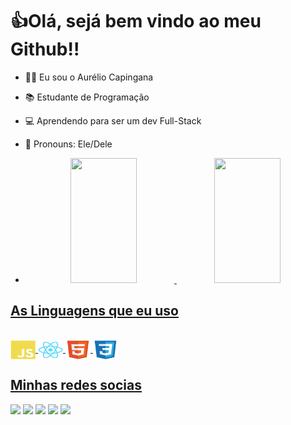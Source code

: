 <h1>👍Olá, sejá bem vindo ao meu Github!! </h1>

- 🙋🏾 Eu sou o Aurélio Capingana
- 📚 Estudante de Programação
- 💻 Aprendendo para ser um dev Full-Stack
- 🤪 Pronouns: Ele/Dele 


- <div align="center">
  <a href="https://github.com/aureliocapingana01">
  <img height="200em" width="47%" src="https://github-readme-stats.vercel.app/api?username=aureliocapingana01&show_icons=true&theme=dracula&include_all_commits=true&count_private=true"/>
  <img height="200em" width="47%" src="https://github-readme-stats.vercel.app/api/top-langs/?username=aureliocapingana01&layout=compact&langs_count=7&theme=dracula"/>
</div>
  
  <h2> As Linguagens que eu uso </h2>
  
  <div style="display: inline_block"><br>
  <img align="center" alt="aureliocapingana01-Js" height="30" width="40" src="https://raw.githubusercontent.com/devicons/devicon/master/icons/javascript/javascript-plain.svg">
  <img align="center" alt="aureliocapingana01-React" height="30" width="40" src="https://raw.githubusercontent.com/devicons/devicon/master/icons/react/react-original.svg">
  <img align="center" alt="aureliocapingana01-HTML" height="30" width="40" src="https://raw.githubusercontent.com/devicons/devicon/master/icons/html5/html5-original.svg">
  <img align="center" alt="aureliocapingana01-CSS" height="30" width="40" src="https://raw.githubusercontent.com/devicons/devicon/master/icons/css3/css3-original.svg">
</div>
  
  ##
  
  <h2> Minhas redes socias </h2>
  
  <div>
     <a href="https://www.youtube.com/channel/UCBeWNDPVXCJgdWRPHfQxkew" target="_blank"><img src="https://img.shields.io/badge/YouTube-FF0000?style=for-the-badge&logo=youtube&logoColor=white" target="_blank"></a>
  <a href="https://www.instagram.com/aurelio_capingana/" target="_blank"><img src="https://img.shields.io/badge/-Instagram-%23E4405F?style=for-the-badge&logo=instagram&logoColor=white" target="_blank"></a>
 <a href="Aurelio Capingana#6341" target="_blank"><img src="https://img.shields.io/badge/Discord-7289DA?style=for-the-badge&logo=discord&logoColor=white" target="_blank"></a> 
  <a href = "mailto:aurelio.capingana01@gmail.com"><img src="https://img.shields.io/badge/-Gmail-%23333?style=for-the-badge&logo=gmail&logoColor=white" target="_blank"></a>
  <a href="https://www.linkedin.com/in/aur%C3%A9lio-capingana-6777691b6/" target="_blank"><img src="https://img.shields.io/badge/-LinkedIn-%230077B5?style=for-the-badge&logo=linkedin&logoColor=white" target="_blank"></a> 
  </div>

<!---
aureliocapingana01/aureliocapingana01 is a ✨ special ✨ repository because its `README.md` (this file) appears on your GitHub profile.
You can click the Preview link to take a look at your changes.
--->
